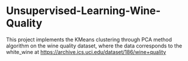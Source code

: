 # Unsupervised-Learning-Wine-Quality

This project implements the KMeans clustering through PCA method algorithm on the wine quality dataset, where the data corresponds to the white_wine at https://archive.ics.uci.edu/dataset/186/wine+quality
